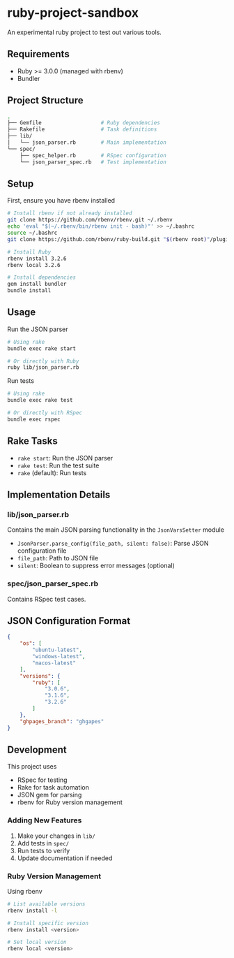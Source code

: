 # ruby-project-sandbox

An experimental ruby project to test out various tools.

## Requirements

- Ruby >= 3.0.0 (managed with rbenv)
- Bundler

## Project Structure

```bash
.
├── Gemfile                   # Ruby dependencies
├── Rakefile                  # Task definitions
├── lib/
│   └── json_parser.rb        # Main implementation
└── spec/
    ├── spec_helper.rb        # RSpec configuration
    └── json_parser_spec.rb   # Test implementation
```

## Setup

First, ensure you have rbenv installed

```bash
# Install rbenv if not already installed
git clone https://github.com/rbenv/rbenv.git ~/.rbenv
echo 'eval "$(~/.rbenv/bin/rbenv init - bash)"' >> ~/.bashrc
source ~/.bashrc
git clone https://github.com/rbenv/ruby-build.git "$(rbenv root)"/plugins/ruby-build

# Install Ruby
rbenv install 3.2.6
rbenv local 3.2.6

# Install dependencies
gem install bundler
bundle install
```

## Usage

Run the JSON parser

```bash
# Using rake
bundle exec rake start

# Or directly with Ruby
ruby lib/json_parser.rb
```

Run tests

```bash
# Using rake
bundle exec rake test

# Or directly with RSpec
bundle exec rspec
```

## Rake Tasks

- `rake start`: Run the JSON parser
- `rake test`: Run the test suite
- `rake` (default): Run tests

## Implementation Details

### lib/json_parser.rb

Contains the main JSON parsing functionality in the `JsonVarsSetter` module

- `JsonParser.parse_config(file_path, silent: false)`: Parse JSON configuration file
- `file_path`: Path to JSON file
- `silent`: Boolean to suppress error messages (optional)

### spec/json_parser_spec.rb

Contains RSpec test cases.

## JSON Configuration Format

```json
{
    "os": [
        "ubuntu-latest",
        "windows-latest",
        "macos-latest"
    ],
    "versions": {
        "ruby": [
            "3.0.6",
            "3.1.6",
            "3.2.6"
        ]
    },
    "ghpages_branch": "ghgapes"
}
```

## Development

This project uses

- RSpec for testing
- Rake for task automation
- JSON gem for parsing
- rbenv for Ruby version management

### Adding New Features

1. Make your changes in `lib/`
2. Add tests in `spec/`
3. Run tests to verify
4. Update documentation if needed

### Ruby Version Management

Using rbenv

```bash
# List available versions
rbenv install -l

# Install specific version
rbenv install <version>

# Set local version
rbenv local <version>
```
